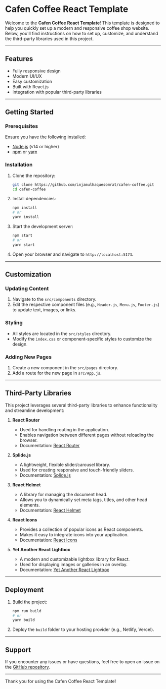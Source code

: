 # Cafen Coffee React Template

Welcome to the **Cafen Coffee React Template**! This template is designed to help you quickly set up a modern and responsive coffee shop website. Below, you'll find instructions on how to set up, customize, and understand the third-party libraries used in this project.

---

## Features
- Fully responsive design
- Modern UI/UX
- Easy customization
- Built with React.js
- Integration with popular third-party libraries

---

## Getting Started

### Prerequisites
Ensure you have the following installed:
- [Node.js](https://nodejs.org/) (v14 or higher)
- [npm](https://www.npmjs.com/) or [yarn](https://yarnpkg.com/)

### Installation
1. Clone the repository:
    ```bash
    git clone https://github.com/injamulhaquesomrat/cafen-coffee.git
    cd cafen-coffee
    ```

2. Install dependencies:
    ```bash
    npm install
    # or
    yarn install
    ```

3. Start the development server:
    ```bash
    npm start
    # or
    yarn start
    ```

4. Open your browser and navigate to `http://localhost:5173`.

---

## Customization

### Updating Content
1. Navigate to the `src/components` directory.
2. Edit the respective component files (e.g., `Header.js`, `Menu.js`, `Footer.js`) to update text, images, or links.

### Styling
- All styles are located in the `src/styles` directory.
- Modify the `index.css` or component-specific styles to customize the design.

### Adding New Pages
1. Create a new component in the `src/pages` directory.
2. Add a route for the new page in `src/App.js`.

---

## Third-Party Libraries
This project leverages several third-party libraries to enhance functionality and streamline development:

1. **React Router**  
    - Used for handling routing in the application.
    - Enables navigation between different pages without reloading the browser.
    - Documentation: [React Router](https://reactrouter.com/)

2. **Splide.js**  
    - A lightweight, flexible slider/carousel library.
    - Used for creating responsive and touch-friendly sliders.
    - Documentation: [Splide.js](https://splidejs.com/)

3. **React Helmet**  
    - A library for managing the document head.
    - Allows you to dynamically set meta tags, titles, and other head elements.
    - Documentation: [React Helmet](https://github.com/nfl/react-helmet)

4. **React Icons**  
    - Provides a collection of popular icons as React components.
    - Makes it easy to integrate icons into your application.
    - Documentation: [React Icons](https://react-icons.github.io/react-icons/)

5. **Yet Another React Lightbox**  
    - A modern and customizable lightbox library for React.
    - Used for displaying images or galleries in an overlay.
    - Documentation: [Yet Another React Lightbox](https://yet-another-react-lightbox.com/)


---

## Deployment
1. Build the project:
    ```bash
    npm run build
    # or
    yarn build
    ```

2. Deploy the `build` folder to your hosting provider (e.g., Netlify, Vercel).

---

## Support
If you encounter any issues or have questions, feel free to open an issue on the [GitHub repository](https://github.com/your-repo/cafen-coffee).

---

Thank you for using the Cafen Coffee React Template!  